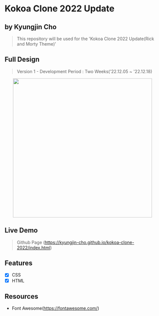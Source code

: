 # Kokoa Clone 2022 Update
## by Kyungjin Cho
> This repository will be used for the 'Kokoa Clone 2022 Update(Rick and Morty Theme)'

## Full Design
> Version 1 - Development Period : Two Weeks('22.12.05 ~ '22.12.18)
<p align="center">
<img src="https://user-images.githubusercontent.com/56642855/209681821-cca70bc9-eadd-43f5-9ddb-c8bb99b9fe13.gif", height="450px">
</p>

## Live Demo
> Github Page (https://kyungjin-cho.github.io/kokoa-clone-2022/index.html)

## Features
* [x] CSS
* [x] HTML

## Resources
- Font Awesome(https://fontawesome.com/)
